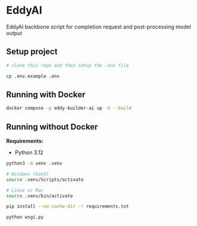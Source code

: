 # EddyAI
EddyAI backbone script for completion request and post-processing model output

## Setup project
```bash
# clone this repo and then setup the .env file

cp .env.example .env
```

## Running with Docker
```bash
docker compose -p eddy-builder-ai up -d --build
```

## Running without Docker
**Requirements:**
- Python 3.12

```bash
python3 -m venv .venv
```

```bash
# Windows (bash)
source .venv/Scripts/activate

# Linux or Mac
source .venv/bin/activate
```

```bash
pip install --no-cache-dir -r requirements.txt
```

```bash
python wsgi.py
```
